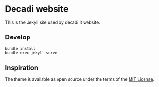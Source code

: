 # Decadi website

This is the Jekyll site used by decadi.it website.

## Develop

```bash
bundle install
bundle exec jekyll serve

```

## Inspiration

The theme is available as open source under the terms of the [MIT License](https://github.com/PandaSekh/Jekyll-YAMT/blob/master/LICENSE.txt).
